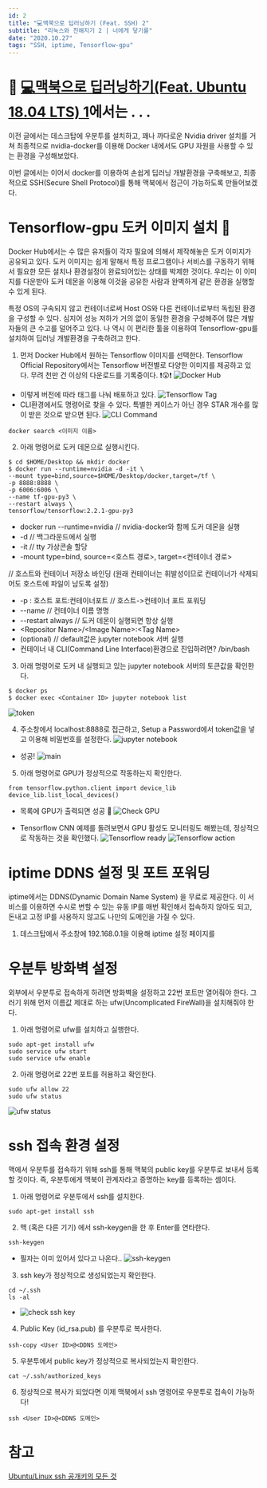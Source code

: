 ```yaml
---
id: 2
title: "💻맥북으로 딥러닝하기 (Feat. SSH) 2"
subtitle: "리눅스와 친해지기 2 | 너에게 닿기를"
date: "2020.10.27"
tags: "SSH, iptime, Tensorflow-gpu"
---
```


# 🧲 [💻맥북으로 딥러닝하기(Feat. Ubuntu 18.04 LTS) 1](https://inkkim.github.io/article/1.html)에서는 . . .
이전 글에서는 데스크탑에 우분투를 설치하고, 꽤나 까다로운 Nvidia driver 설치를 거쳐 최종적으로 nvidia-docker를 이용해 Docker 내에서도 GPU 자원을 사용할 수 있는 환경을 구성해보았다.

이번 글에서는 이어서 docker를 이용하여 손쉽게 딥러닝 개발환경을 구축해보고, 최종적으로 SSH(Secure Shell Protocol)를 통해 맥북에서 접근이 가능하도록 만들어보겠다.

# Tensorflow-gpu 도커 이미지 설치 🐳

Docker Hub에서는 수 많은 유저들이 각자 필요에 의해서 제작해놓은 도커 이미지가 공유되고 있다. 도커 이미지는 쉽게 말해서 특정 프로그램이나 서비스를 구동하기 위해서 필요한 모든 설치나 환경설정이 완료되어있는 상태를 박제한 것이다. 우리는 이 이미지를 다운받아 도커 데몬을 이용해 이것을 공유한 사람과 완벽하게 같은 환경을 실행할 수 있게 된다.

특정 OS의 구속되지 않고 컨테이너로써 Host OS와 다른 컨테이너로부터 독립된 환경을 구성할 수 있다. 심지어 성능 저하가 거의 없이 동일한 환경을 구성해주어 많은 개발자들의 큰 수고를 덜어주고 있다. 나 역시 이 편리한 툴을 이용하여 Tensorflow-gpu를 설치하여 딥러닝 개발환경을 구축하려고 한다. 

1. 먼저 Docker Hub에서 원하는 Tensorflow 이미지를 선택한다. Tensorflow Official Repository에서는 Tensorflow 버전별로 다양한 이미지를 제공하고 있다. 무려 천만 건 이상의 다운로드를 기록중이다. ❗😲❗
![Docker Hub](https://user-images.githubusercontent.com/60086878/97440883-687ab780-196b-11eb-8fea-5568c959c430.png)

- 이렇게 버전에 따라 태그를 나눠 배포하고 있다. 
![Tensorflow Tag](https://user-images.githubusercontent.com/60086878/97441942-a0cec580-196c-11eb-9ab9-ef6746dce720.png)
- CLI환경에서도 명령어로 찾을 수 있다. 특별한 케이스가 아닌 경우 STAR 개수를 많이 받은 것으로 받으면 된다.
![CLI Command](https://user-images.githubusercontent.com/60086878/97451551-30797180-1977-11eb-9df3-948f7ce81933.png)

```
docker search <이미지 이름>
```

2. 아래 명령어로 도커 데몬으로 실행시킨다.
```
$ cd $HOME/Desktop && mkdir docker
$ docker run --runtime=nvidia -d -it \ 
--mount type=bind,source=$HOME/Desktop/docker,target=/tf \
-p 8888:8888 \
-p 6006:6006 \
--name tf-gpu-py3 \
--restart always \
tensorflow/tensorflow:2.2.1-gpu-py3
```

- docker run --runtime=nvidia // nvidia-docker와 함께 도커 데몬을 실행
- -d // 백그라운드에서 실행
- -it // tty 가상콘솔 할당
- -mount type=bind, source=<호스트 경로>, target=<컨테이너 경로> 

// 호스트와 컨테이너 저장소 바인딩 (원래 컨테이너는 휘발성이므로 컨테이너가 삭제되어도 호스트에 파일이 남도록 설정)
- -p : 호스트 포트:컨테이너포트 // 호스트->컨테이너 포트 포워딩
- --name // 컨테이너 이름 명명
- --restart always // 도커 데몬이 실행되면 항상 실행
- \<Repositor Name>/\<Image Name>:\<Tag Name>
- <exec> (optional) // default값은 jupyter notebook 서버 실행
- 컨테이너 내 CLI(Command Line Interface)환경으로 진입하려면? /bin/bash

3. 아래 명령어로 도커 내 실행되고 있는 jupyter notebook 서버의 토큰값을 확인한다.
```
$ docker ps
$ docker exec <Container ID> jupyter notebook list
```
![token](https://user-images.githubusercontent.com/60086878/97458797-68d07e00-197e-11eb-9cae-8f68aefcd873.png)

4. 주소창에서 localhost:8888로 접근하고, Setup a Password에서 token값을 넣고 이용해 비밀번호를 설정한다.
![jupyter notebook](https://user-images.githubusercontent.com/60086878/97459020-a46b4800-197e-11eb-9e68-30bf57c3d461.png)
- 성공!
![main](https://user-images.githubusercontent.com/60086878/97459618-4d19a780-197f-11eb-99ad-5f8873398063.png)

5. 아래 명령어로 GPU가 정상적으로 작동하는지 확인한다.
```
from tensorflow.python.client import device_lib
device_lib.list_local_devices()
```
- 목록에 GPU가 출력되면 성공 🎉
![Check GPU](https://user-images.githubusercontent.com/60086878/97460098-cdd8a380-197f-11eb-8b56-0749930cf1a5.png)

- Tensorflow CNN 예제를 돌려보면서 GPU 활성도 모니터링도 해봤는데, 정상적으로 작동하는 것을 확인했다.
![Tensorflow ready](https://user-images.githubusercontent.com/60086878/97323747-76b9cc80-18b4-11eb-9e01-a896c3780395.png)
![Tensorflow action](https://user-images.githubusercontent.com/60086878/97326005-e466f800-18b6-11eb-8953-54899d40676f.png)

# iptime DDNS 설정 및 포트 포워딩
iptime에서는 DDNS(Dynamic Domain Name System)
을 무료로 제공한다. 이 서비스를 이용하면 수시로 변할 수 있는 유동 IP를 매번 확인해서 접속하지 않아도 되고, 돈내고 고정 IP를 사용하지 않고도 나만의 도메인을 가질 수 있다.

1. 데스크탑에서 주소창에 192.168.0.1을 이용해 iptime 설정 페이지를 

# 우분투 방화벽 설정
외부에서 우분투로 접속하게 하려면 방화벽을 설정하고 22번 포트만 열어줘야 한다. 그러기 위해 먼저 이름값 제대로 하는 ufw(Uncomplicated FireWall)을 설치해줘야 한다.

1. 아래 명령어로 ufw를 설치하고 실행한다.
```
sudo apt-get install ufw
sudo service ufw start
sudo service ufw enable
```

2. 아래 명령어로 22번 포트를 허용하고 확인한다.
```
sudo ufw allow 22
sudo ufw status
```

![ufw status](https://user-images.githubusercontent.com/60086878/97461289-fb721c80-1980-11eb-8089-8de63c0c5376.png)

# ssh 접속 환경 설정
맥에서 우분투를 접속하기 위해 ssh를 통해 맥북의 public key를 우분투로 보내서 등록 할 것이다. 즉, 우분투에게 맥북이 관계자라고 증명하는 key를 등록하는 셈이다.

1. 아래 명령어로 우분투에서 ssh를 설치한다.
```
sudo apt-get install ssh
```

2. 맥 (혹은 다른 기기) 에서 ssh-keygen을 한 후 Enter를 연타한다.
```
ssh-keygen
```
- 필자는 이미 있어서 있다고 나온다..
![ssh-keygen](https://user-images.githubusercontent.com/60086878/97464021-bdc2c300-1983-11eb-88e7-14e49fb9fcbc.png)

3. ssh key가 정상적으로 생성되었는지 확인한다.
```
cd ~/.ssh
ls -al
```
- ![check ssh key](https://user-images.githubusercontent.com/60086878/97464338-227e1d80-1984-11eb-95c7-fc837f99d816.png)

4. Public Key (id_rsa.pub) 를 우분투로 복사한다.
```
ssh-copy <User ID>@<DDNS 도메인>
```

5. 우분투에서 public key가 정상적으로 복사되었는지 확인한다.
```
cat ~/.ssh/authorized_keys
```

6. 정상적으로 복사가 되었다면 이제 맥북에서 ssh 명령어로 우분투로 접속이 가능하다!
```
ssh <User ID>@<DDNS 도메인>
```


# 참고
[Ubuntu/Linux ssh 공개키의 모든 것](https://storycompiler.tistory.com/112)
